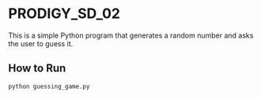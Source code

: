 # PRODIGY_SD_02

This is a simple Python program that generates a random number and asks the user to guess it.

## How to Run

```bash
python guessing_game.py

